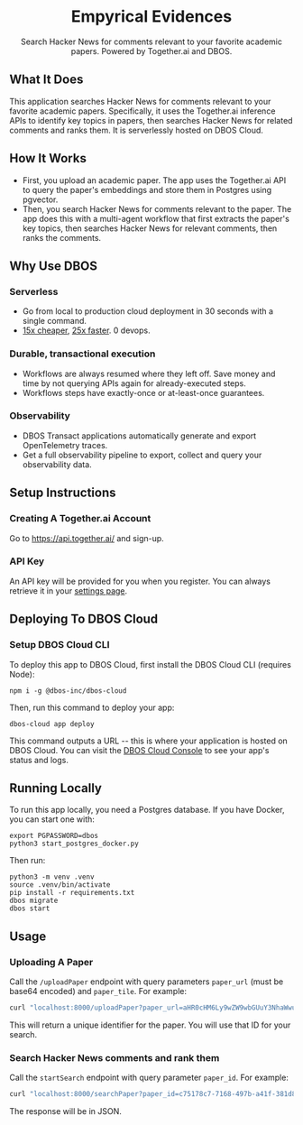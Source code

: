 <h1 align="center">Empyrical Evidences</h1>

<p align="center">
  Search Hacker News for comments relevant to your favorite academic papers.
  Powered by Together.ai and DBOS.
</p>

## What It Does

This application searches Hacker News for comments relevant to your favorite academic papers.
Specifically, it uses the Together.ai inference APIs to identify key topics in papers, then searches Hacker News for related comments and ranks them.
It is serverlessly hosted on DBOS Cloud.

## How It Works

- First, you upload an academic paper. The app uses the Together.ai API to query the paper's embeddings and store them in Postgres using pgvector.
- Then, you search Hacker News for comments relevant to the paper.
  The app does this with a multi-agent workflow that first extracts the paper's key topics, then searches Hacker News for relevant comments, then ranks the comments.

## Why Use DBOS

### Serverless

- Go from local to production cloud deployment in 30 seconds with a single command.
- [15x cheaper](https://www.dbos.dev/blog/dbos-vs-lambda-cost), [25x faster](https://www.dbos.dev/blog/dbos-vs-aws-step-functions-benchmark). 0 devops.

### Durable, transactional execution

- Workflows are always resumed where they left off. Save money and time by not querying APIs again for already-executed steps.
- Workflows steps have exactly-once or at-least-once guarantees.

### Observability

- DBOS Transact applications automatically generate and export OpenTelemetry traces.
- Get a full observability pipeline to export, collect and query your observability data.

## Setup Instructions

### Creating A Together.ai Account

Go to https://api.together.ai/ and sign-up.

### API Key

An API key will be provided for you when you register. You can always retrieve it in your [settings page](https://api.together.ai/settings/api-keys).

## Deploying To DBOS Cloud

### Setup DBOS Cloud CLI

To deploy this app to DBOS Cloud, first install the DBOS Cloud CLI (requires Node):

```shell
npm i -g @dbos-inc/dbos-cloud
```

Then, run this command to deploy your app:

```shell
dbos-cloud app deploy
```

This command outputs a URL -- this is where your application is hosted on DBOS Cloud.
You can visit the [DBOS Cloud Console](https://console.dbos.dev/) to see your app's status and logs.

## Running Locally

To run this app locally, you need a Postgres database.
If you have Docker, you can start one with:

```shell
export PGPASSWORD=dbos
python3 start_postgres_docker.py
```

Then run:

```shell
python3 -m venv .venv
source .venv/bin/activate
pip install -r requirements.txt
dbos migrate
dbos start
```

## Usage

### Uploading A Paper

Call the `/uploadPaper` endpoint with query parameters `paper_url` (must be base64 encoded) and `paper_tile`. For example:

```bash
curl "localhost:8000/uploadPaper?paper_url=aHR0cHM6Ly9wZW9wbGUuY3NhaWwubWl0LmVkdS90ZGFuZm9yZC82ODMwcGFwZXJzL3N0b25lYnJha2VyLWNzdG9yZS5wZGYK&paper_title=cstore"
```

This will return a unique identifier for the paper. You will use that ID for your search.

### Search Hacker News comments and rank them

Call the `startSearch` endpoint with query parameter `paper_id`. For example:

```bash
curl "localhost:8000/searchPaper?paper_id=c75178c7-7168-497b-a41f-381d8a557270
```

The response will be in JSON.
